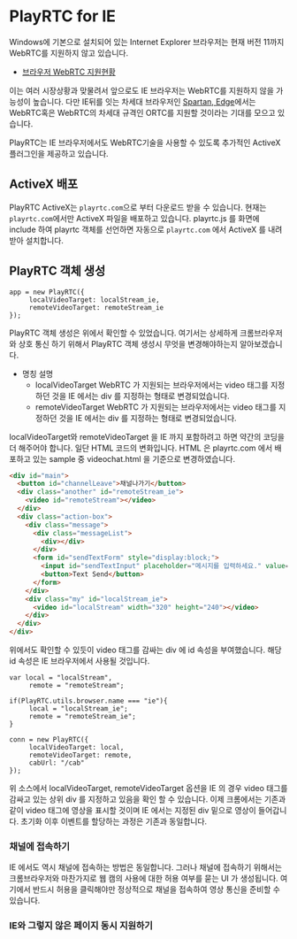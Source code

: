 # PlayRTC for IE

Windows에 기본으로 설치되어 있는 Internet Explorer 브라우저는 현재 버전 11까지 WebRTC를 지원하지 않고 있습니다.

- [브라우저 WebRTC 지원현황](http://caniuse.com/#feat=rtcpeerconnection)

이는 여러 시장상황과 맞물려서 앞으로도 IE 브라우저는 WebRTC를 지원하지 않을 가능성이 높습니다. 다만 IE뒤를 잇는 차세대 브라우저인 [Spartan, Edge](http://windows.microsoft.com/en-us/windows/preview-microsoft-edge-pc)에서는 WebRTC혹은 WebRTC의 차세대 규격인 ORTC를 지원할 것이라는 기대를 모으고 있습니다.

PlayRTC는 IE 브라우저에서도 WebRTC기술을 사용할 수 있도록 추가적인 ActiveX 플러그인을 제공하고 있습니다.

## ActiveX 배포

PlayRTC ActiveX는 `playrtc.com`으로 부터 다운로드 받을 수 있습니다. 현재는 `playrtc.com`에서만 ActiveX 파일을 배포하고 있습니다.
playrtc.js 를 화면에 include 하여 playrtc 객체를 선언하면 자동으로 `playrtc.com` 에서 ActiveX 를 내려받아 설치합니다.


## PlayRTC 객체 생성

```
app = new PlayRTC({
     localVideoTarget: localStream_ie,
     remoteVideoTarget: remoteStream_ie
});
```

PlayRTC 객체 생성은 위에서 확인할 수 있었습니다. 여기서는 상세하게 크롬브라우저와 상호 통신 하기 위해서 PlayRTC 객체 생성시 무엇을 변경해야하는지 알아보겠습니다.

- 명칭	설명
  - localVideoTarget	 WebRTC 가 지원되는 브라우저에서는 video 태그를 지정하던 것을 IE 에서는 div 를 지정하는 형태로 변경되었습니다.
  - remoteVideoTarget	 WebRTC 가 지원되는 브라우저에서는 video 태그를 지정하던 것을 IE 에서는 div 를 지정하는 형태로 변경되었습니다.

localVideoTarget와 remoteVideoTarget 을 IE 까지 포함하려고 하면 약간의 코딩을 더 해주어야 합니다. 일단 HTML 코드의 변화입니다. HTML 은 playrtc.com 에서 배포하고 있는 sample 중 videochat.html 을 기준으로 변경하였습니다.

``` HTML
<div id="main">
  <button id="channelLeave">채널나가기</button>
  <div class="another" id="remoteStream_ie">
    <video id="remoteStream"></video>
  </div>
  <div class="action-box">
    <div class="message">
      <div class="messageList">
        <div></div>
      </div>
      <form id="sendTextForm" style="display:block;">
        <input id="sendTextInput" placeholder="메시지를 입력하세요." value="" />
        <button>Text Send</button>
      </form>
    </div>
    <div class="my" id="localStream_ie">
      <video id="localStream" width="320" height="240"></video>
    </div>
  </div>
</div>
```

위에서도 확인할 수 있듯이 video 태그를 감싸는 div 에 id 속성을 부여했습니다. 해당 id 속성은 IE 브라우저에서 사용될 것입니다.

```
var local = "localStream",
     remote = "remoteStream";

if(PlayRTC.utils.browser.name === "ie"){
     local = "localStream_ie";
     remote = "remoteStream_ie";
}

conn = new PlayRTC({
     localVideoTarget: local,
     remoteVideoTarget: remote,
     cabUrl: "/cab"
});
```

위 소스에서 localVideoTarget, remoteVideoTarget 옵션을 IE 의 경우 video 태그를 감싸고 있는 상위 div 를 지정하고 있음을 확인 할 수 있습니다. 이제 크롬에서는 기존과 같이 video 태그에 영상을 표시할 것이며 IE 에서는 지정된 div 밑으로 영상이 들어갑니다. 초기화 이후 이벤트를 할당하는 과정은 기존과 동일합니다.


### 채널에 접속하기

IE 에서도 역시 채널에 접속하는 방법은 동일합니다. 그러나 채널에 접속하기 위해서는 크롬브라우저와 마찬가지로 웹 캠의 사용에 대한 허용 여부를 묻는 UI 가 생성됩니다. 여기에서 반드시 허용을 클릭해야만 정상적으로 채널을 접속하여 영상 통신을 준비할 수 있습니다.

### IE와 그렇지 않은 페이지 동시 지원하기
